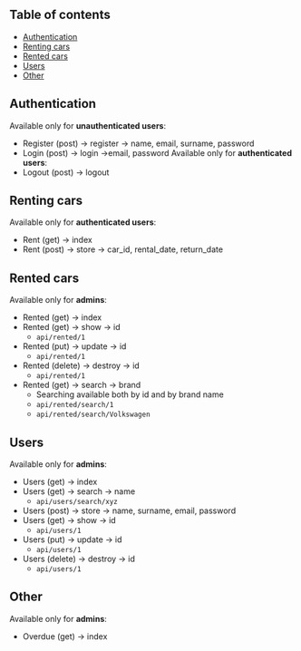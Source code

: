 ## Table of contents
* [Authentication](#authentication)
* [Renting cars](#renting-cars)
* [Rented cars](#rented-cars)
* [Users](#users)
* [Other](#other)

## Authentication
Available only for **unauthenticated users**:
* Register (post) -> register -> name, email, surname, password
* Login (post) -> login ->email, password
Available only for **authenticated users**:
* Logout (post) -> logout


## Renting cars
Available only for **authenticated users**:
* Rent (get) -> index
* Rent (post) -> store -> car_id, rental_date, return_date

## Rented cars
Available only for **admins**:
* Rented (get) -> index
* Rented (get) -> show -> id
    * ``` api/rented/1 ```
* Rented (put) -> update -> id
    * ``` api/rented/1 ```
* Rented (delete) -> destroy -> id
    * ``` api/rented/1 ```
* Rented (get) -> search -> brand
    * Searching available both by id and by brand name
    * ``` api/rented/search/1 ```
    * ``` api/rented/search/Volkswagen ```


## Users
Available only for **admins**:
* Users (get) -> index
* Users (get) -> search -> name
    * ``` api/users/search/xyz ```
* Users (post) -> store -> name, surname, email, password
* Users (get) -> show -> id
    * ``` api/users/1 ```
* Users (put) -> update -> id
    * ``` api/users/1 ```
* Users (delete) -> destroy -> id
    * ``` api/users/1 ```

## Other
Available only for **admins**:
* Overdue (get) -> index